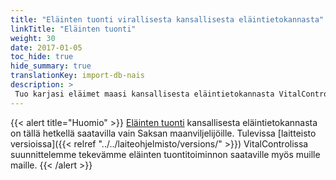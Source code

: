 ```yaml
---
title: "Eläinten tuonti virallisesta kansallisesta eläintietokannasta"
linkTitle: "Eläinten tuonti"
weight: 30
date: 2017-01-05
toc_hide: true
hide_summary: true
translationKey: import-db-nais
description: >
 Tuo karjasi eläimet maasi kansallisesta eläintietokannasta VitalControl-järjestelmään.
---
```

{{< alert title="Huomio" >}}
[Eläinten tuonti](/docs/data-link/hi-tier/tierimport/) kansallisesta eläintietokannasta on tällä hetkellä saatavilla vain Saksan maanviljelijöille. Tulevissa [laitteisto versioissa]({{< relref "../../laiteohjelmisto/versions/" >}}) VitalControlissa suunnittelemme tekevämme eläinten tuontitoiminnon saataville myös muille maille.
{{< /alert >}}

